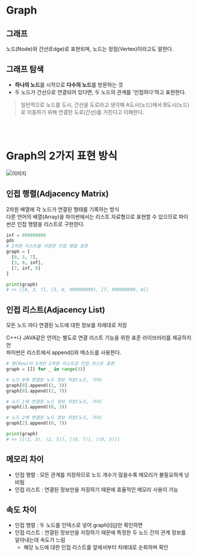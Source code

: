 # Graph

## 그래프
노드(Node)와 간선(Edge)로 표현되며, 노드는 정점(Vertex)이라고도 말한다.

## 그래프 탐색
- **하나의 노드**를 시작으로 **다수의 노드**를 방문하는 것
- 두 노드가 간선으로 연결되어 있다면, 두 노드의 관계를 '인접하다'하고 표현한다.

> 일반적으로 노드를 도시, 간선을 도로라고 생각해
> A도시(노드)에서 B도시(노드)로 이동하기 위해 연결한 도로(간선)를 거친다고 이해한다.

<br>
<br>

# Graph의 2가지 표현 방식

![이미지](https://velog.velcdn.com/post-images%2Funderlier12%2F3be338e0-3ab5-11ea-8c7a-6f3522c89aae%2Fimage.png)

## 인접 행렬(Adjacency Matrix)

2차원 배열에 각 노드가 연결된 형태를 기록하는 방식\
다른 언어의 배열(Array)을 파이썬에서는 리스트 자료형으로 표현할 수 있으므로 파이썬은 인접 행렬을 리스트로 구현한다.

```python
inf = 999999999
gds
# 2차원 리스트를 이용한 인접 행렬 표현
graph = [
  [0, 3, 7],
  [3, 0, inf],
  [7, inf, 0]
]

print(graph) 
# >> [[0, 3, 7], [3, 0, 999999999], [7, 999999999, 0]]
```

## 인접 리스트(Adjacency List)

모든 노드 마다 연결된 노드에 대한 정보를 차례대로 저장

C++나 JAVA같은 언어는 별도로 연결 리스트 기능을 위한 표준 라이브러리를 제공하지만\
파이썬은 리스트에서 append()와 메소드를 사용한다.


```python
# 행(Row)이 3개인 2차원 리스트로 인접 리스트 표현
graph = [[] for _ in range(3)]

# 노드 0에 연결된 노드 정보 저장(노드, 거리)
graph[0].append((1, 3))
graph[0].append((2, 7))

# 노드 1에 연결된 노드 정보 저장(노드, 거리)
graph[1].append((0, 3))

# 노드 2에 연결된 노드 정보 저장(노드, 거리)
graph[2].append((0, 7))

print(graph) 
# >> [[(1, 3), (2, 5)], [(0, 7)], [(0, 5)]] 
```

## 메모리 차이

- 인접 행렬 : 모든 관계를 저장하므로 노드 개수가 많을수록 메모리가 불필요하게 낭비됨
- 인접 리스트 : 연결된 정보만을 저장하기 때문에 효율적인 메모리 사용이 가능

## 속도 차이

- 인접 행렬 : 두 노드를 인덱스로 넣어 graph[i][j]만 확인하면
- 인접 리스트 : 연결된 정보만을 저장하기 때문에 특정한 두 노드 간의 관계 정보를 알아내는데 속도가 느림
  - 해당 노드에 대한 인접 리스트를 앞에서부터 차례대로 순회하며 확인
  

